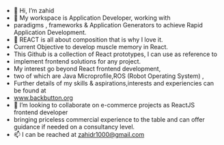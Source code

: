 - 👋 Hi, I’m zahid
- 👀 My workspace is Application Developer, working with
-   paradigms , frameworks & Application Generators to achieve Rapid Application Development. 
- 🌱 REACT is all about composition that is why I love it.
-  Current Objective to develop muscle memory in React.
-  This Github is a collection of React prototypes, I can use as reference to 
-  implement frontend solutions for any project.
-   My interest go beyond React frontend development, 
-  two of which are Java Microprofile,ROS (Robot Operating System) , 
-  Further details of my skills & aspirations,interests and experiencies can be found at
-  www.backbutton.org 
- 💞️ I’m looking to collaborate on e-commerce projects as ReactJS frontend developer
-   bringing priceless commercial experience to the table and can offer guidance if needed on a consultancy level.
- 📫 I can be reached at zahidr1000@gmail.com

<!---
zahidr/zahidr is a ✨ special ✨ repository because its `README.md` (this file) appears on your GitHub profile.
You can click the Preview link to take a look at your changes.
--->
